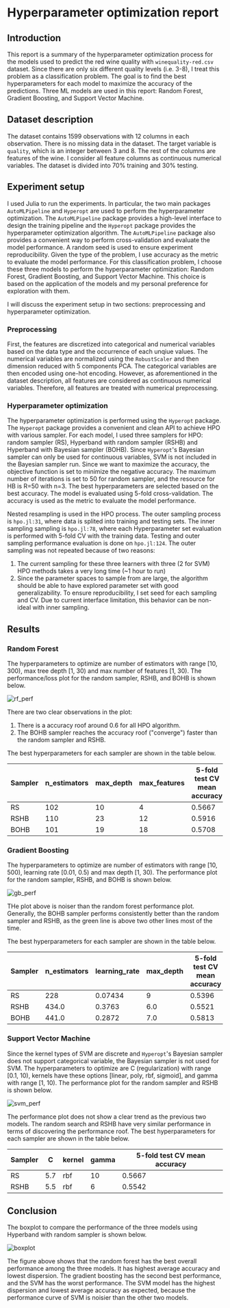 # Hyperparameter optimization report

## Introduction

This report is a summary of the hyperparameter optimization process for the models used to predict the red wine quality with `winequality-red.csv` dataset. Since there are only six different quality levels (i.e. 3-8), I treat this problem as a classification problem. The goal is to find the best hyperparameters for each model to maximize the accuracy of the predictions. Three ML models are used in this report: Random Forest, Gradient Boosting, and Support Vector Machine.

## Dataset description

The dataset contains 1599 observations with 12 columns in each observation. There is no missing data in the dataset. The target variable is `quality`, which is an integer between 3 and 8. The rest of the columns are features of the wine. I consider all feature columns as continuous numerical variables. The dataset is divided into 70% training and 30% testing.

## Experiment setup

I used Julia to run the experiments. In particular, the two main packages `AutoMLPipeline` and `Hyperopt` are used to perform the hyperparameter optimization. The `AutoMLPipeline` package provides a high-level interface to design the training pipeline and the `Hyperopt` package provides the hyperparameter optimization algorithm. The `AutoMLPipeline` package also provides a convenient way to perform cross-validation and evaluate the model performance. A random seed is used to ensure experiment reproducibility. Given the type of the problem, I use accuracy as the metric to evaluate the model performance. For this classification problem, I choose these three models to perform the hyperparameter optimization: Random Forest, Gradient Boosting, and Support Vector Machine. This choice is based on the application of the models and my personal preference for exploration with them.

I will discuss the experiment setup in two sections: preprocessing and hyperparameter optimization.

### Preprocessing

First, the features are discretized into categorical and numerical variables based on the data type and the occurrence of each unqiue values. The numerical variables are normalized using the `RobustScaler` and then dimension reduced with 5 components PCA. The categorical variables are then encoded using one-hot encoding. However, as aforementioned in the dataset description, all features are considered as continuous numerical variables. Therefore, all features are treated with numerical preprocessing.

### Hyperparameter optimization

The hyperparameter optimization is performed using the `Hyperopt` package. The `Hyperopt` package provides a convenient and clean API to achieve HPO with various sampler. For each model, I used three samplers for HPO: random sampler (RS), Hyperband with random sampler (RSHB) and Hyperband with Bayesian sampler (BOHB). Since `Hyperopt`'s Bayesian sampler can only be used for continuous variables, SVM is not included in the Bayesian sampler run. Since we want to maximize the accuracy, the objective function is set to minimize the negative accuracy. The maximum number of iterations is set to 50 for random sampler, and the resource for HB is R=50 with n=3. The best hyperparameters are selected based on the best accuracy. The model is evaluated using 5-fold cross-validation. The accuracy is used as the metric to evaluate the model performance.

Nested resampling is used in the HPO process. The outer sampling process is `hpo.jl:31`, where data is splited into training and testing sets. The inner sampling sampling is `hpo.jl:78`, where each Hyperparameter set evaluation is performed with 5-fold CV with the training data. Testing and outer sampling performance evaluation is done on `hpo.jl:124`. The outer sampling was not repeated because of two reasons:
1. The current sampling for these three learners with three (2 for SVM) HPO methods takes a very long time (~1 hour to run)
2. Since the parameter spaces to sample from are large, the algorithm should be able to have explored parameter set with good generalizability.
To ensure reproducibility, I set seed for each sampling and CV. Due to current interface limitation, this behavior can be non-ideal with inner sampling.

## Results

### Random Forest

The hyperparameters to optimize are number of estimators with range [10, 300), max tree depth [1, 30) and max number of features [1, 30). The performance/loss plot for the random sampler, RSHB, and BOHB is shown below.

![rf_perf](./rf/perfplot.png)

There are two clear observations in the plot:

1. There is a accuracy roof around 0.6 for all HPO algorithm.
2. The BOHB sampler reaches the accuracy roof ("converge") faster than the random sampler and RSHB.

The best hyperparameters for each sampler are shown in the table below.

| Sampler | n_estimators | max_depth | max_features | 5-fold test CV mean accuracy |
|---------|-------------|------------------|-------------|----------|
| RS | 102 | 10 | 4 | 0.5667 |
| RSHB | 110 | 23 | 12 | 0.5916 |
| BOHB | 101 | 19 | 18 | 0.5708 |

### Gradient Boosting

The hyperparameters to optimize are number of estimators with range [10, 500), learning rate [0.01, 0.5) and max depth [1, 30). The performance plot for the random sampler, RSHB, and BOHB is shown below.

![gb_perf](./gb/perfplot.png)

THe plot above is noiser than the random forest performance plot. Generally, the BOHB sampler performs consistently better than the random sampler and RSHB, as the green line is above two other lines most of the time.

The best hyperparameters for each sampler are shown in the table below.

| Sampler | n_estimators | learning_rate | max_depth | 5-fold test CV mean accuracy |
|---------|-------------|------------------|-------------|----------|
| RS | 228 | 0.07434| 9 | 0.5396 |
| RSHB | 434.0 | 0.3763 | 6.0 | 0.5521 |
| BOHB | 441.0 | 0.2872 | 7.0 | 0.5813 |

### Support Vector Machine

Since the kernel types of SVM are discrete and `Hyperopt`'s Bayesian sampler does not support categorical variable, the Bayesian sampler is not used for SVM. The hyperparameters to optimize are C (regularization) with range [0.1, 10), kernels have these options [linear, poly, rbf, sigmoid], and gamma with range [1, 10). The performance plot for the random sampler and RSHB is shown below.

![svm_perf](./svm/perfplot.png)

The performance plot does not show a clear trend as the previous two models. The random search and RSHB have very similar performance in terms of discovering the performance roof. The best hyperparameters for each sampler are shown in the table below.

| Sampler | C | kernel | gamma | 5-fold test CV mean accuracy |
|---------|-------------|------------------|-------------|----------|
| RS | 5.7 | rbf | 10 | 0.5667 |
| RSHB | 5.5 | rbf | 6 | 0.5542 |

## Conclusion

The boxplot to compare the performance of the three models using Hyperband with random sampler is shown below.

![boxplot](./all_hbrs_perf_boxplot.png)

The figure above shows that the random forest has the best overall performance among the three models. It has highest average accuracy and lowest dispersion. The gradient boosting has the second best performance, and the SVM has the worst performance. The SVM model has the highest dispersion and lowest average accuracy as expected, because the performance curve of SVM is noisier than the other two models.

